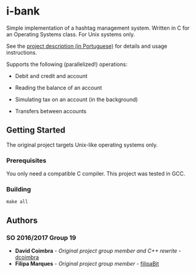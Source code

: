 # i-bank
Simple implementation of a hashtag management system. Written in C for an Operating Systems class.
For Unix systems only.

See the [project description (in Portuguese)]() for details and usage instructions.

Supports the following (parallelized!) operations:

* Debit and credit and account

* Reading the balance of an account

* Simulating tax on an account (in the background)

* Transfers between accounts

## Getting Started

The original project targets Unix-like operating systems only.

### Prerequisites

You only need a compatible C compiler. This project was tested in GCC.

### Building

`make all`

## Authors

### SO 2016/2017 Group 19

* **David Coimbra** - *Original project group member and C++ rewrite* - [dcoimbra](https://github.com/dcoimbra)
* **Filipa Marques** - *Original project group member* - [filipaBit](https://github.com/filipaBit)
